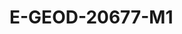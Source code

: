 <a name="material" />

# E-GEOD-20677-M1
<script type="application/ld+json">
  {
    "@context": "https://schema.org/",
    "@type": "ChemicalSubstance",
    "http://purl.org/dc/terms/conformsTo":
      {
        "@type": "CreativeWork",
        "@id": "https://bioschemas.org/profiles/ChemicalSubstance/0.4-RELEASE/"
      },
    "@id": "https://egonw.github.io/nanowiki/nanowiki406.html#material",
    "name": "E-GEOD-20677-M1",
    "sameAs: "http://127.0.0.1/mediawiki/index.php/Special:URIResolver/E-2DGEOD-2D20677-2DM1"
  }
</script>

